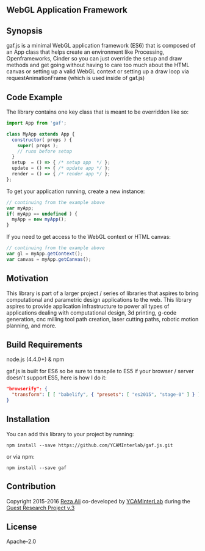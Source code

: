 ## WebGL Application Framework

## Synopsis
gaf.js is a minimal WebGL application framework (ES6) that is composed of an App class that helps create an environment like Processing, Openframeworks, Cinder so you can just override the setup and draw methods and get going without having to care too much about the HTML canvas or setting up a valid WebGL context or setting up a draw loop via requestAnimationFrame (which is used inside of gaf.js)

## Code Example
The library contains one key class that is meant to be overridden like so:
```js
import App from 'gaf';

class MyApp extends App {
  constructor( props ) {
    super( props );
    // runs before setup   
  }
  setup  = () => { /* setup app  */ };
  update = () => { /* update app */ };
  render = () => { /* render app */ };    
};
```

To get your application running, create a new instance:
```js
// continuing from the example above
var myApp;
if( myApp == undefined ) {
  myApp = new myApp();
}
```

If you need to get access to the WebGL context or HTML canvas:
```js
// continuing from the example above
var gl = myApp.getContext();
var canvas = myApp.getCanvas();
```        

## Motivation
This library is part of a larger project / series of libraries that aspires to bring computational and parametric design applications to the web. This library aspires to provide application infrastructure to power all types of applications dealing with computational design, 3d printing, g-code generation, cnc milling tool path creation, laser cutting paths, robotic motion planning, and more.

## Build Requirements
node.js (4.4.0+) & npm

gaf.js is built for ES6 so be sure to transpile to ES5 if your browser / server doesn't support ES5, here is how I do it:
```json
"browserify": {
  "transform": [ [ "babelify", { "presets": [ "es2015", "stage-0" ] } ] ]
}
```

## Installation
You can add this library to your project by running:
```
npm install --save https://github.com/YCAMInterlab/gaf.js.git
```

or via npm:
```
npm install --save gaf
```

## Contribution
Copyright 2015-2016 [Reza Ali](http://www.syedrezaali.com) co-developed by [YCAMInterLab](http://interlab.ycam.jp/en/) during the [Guest Research Project v.3](http://interlab.ycam.jp/en/projects/guestresearch/vol3)

## License
Apache-2.0
